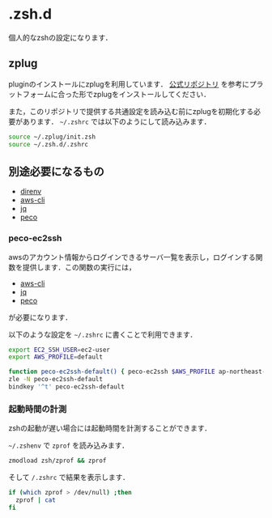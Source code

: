 # .zsh.d

個人的なzshの設定になります．

## zplug
pluginのインストールにzplugを利用しています．
[公式リポジトリ](https://github.com/zplug/zplug#installation) を参考にプラットフォームに合った形でzplugをインストールしてください．

また，このリポジトリで提供する共通設定を読み込む前にzplugを初期化する必要があります．
`~/.zshrc` では以下のようにして読み込みます．

```sh
source ~/.zplug/init.zsh
source ~/.zsh.d/.zshrc
```

## 別途必要になるもの

- [direnv](https://github.com/direnv/direnv)
- [aws-cli](https://docs.aws.amazon.com/cli/latest/userguide/installing.html)
- [jq](https://stedolan.github.io/jq/)
- [peco](https://github.com/peco/peco)

### peco-ec2ssh
awsのアカウント情報からログインできるサーバ一覧を表示し，ログインする関数を提供します．この関数の実行には，

- [aws-cli](https://docs.aws.amazon.com/cli/latest/userguide/installing.html)
- [jq](https://stedolan.github.io/jq/)
- [peco](https://github.com/peco/peco)

が必要になります．

以下のような設定を `~/.zshrc` に書くことで利用できます．

```sh
export EC2_SSH_USER=ec2-user
export AWS_PROFILE=default

function peco-ec2ssh-default() { peco-ec2ssh $AWS_PROFILE ap-northeast-1 $EC2_SSH_USER }
zle -N peco-ec2ssh-default
bindkey '^t' peco-ec2ssh-default
```

### 起動時間の計測
zshの起動が遅い場合には起動時間を計測することができます．

`~/.zshenv` で `zprof` を読み込みます．

```sh
zmodload zsh/zprof && zprof
```

そして `/.zshrc` で結果を表示します．

```sh
if (which zprof > /dev/null) ;then
  zprof | cat
fi
```
